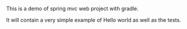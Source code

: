 

This is a demo of spring mvc web project with gradle.  

It will contain a very simple example of Hello world as well as the tests.
